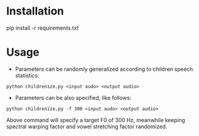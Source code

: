 # Installation
pip install -r requirements.txt

# Usage
- Parameters can be randomly generalized according to children speech statistics:
```
python childrenize.py <input audo> <output audio>
```

- Parameters can be also specified, like follows:
```
python childrenize.py -f 300 <input audo> <output audio>
```
Above command will specify a target F0 of 300 Hz, meanwhile keeping spectral warping factor and vowel stretching factor randomized.
